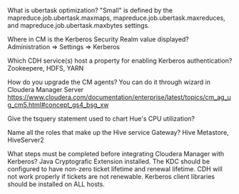 What is ubertask optimization? 
"Small" is defined by the mapreduce.job.ubertask.maxmaps, mapreduce.job.ubertask.maxreduces, and mapreduce.job.ubertask.maxbytes settings.

Where in CM is the Kerberos Security Realm value displayed? 
Administration => Settings => Kerberos

Which CDH service(s) host a property for enabling Kerberos authentication? 
Zookeepere, HDFS, YARN

How do you upgrade the CM agents? 
You can do it through wizard in Cloudera Manager Server https://www.cloudera.com/documentation/enterprise/latest/topics/cm_ag_ug_cm5.html#concept_gs4_bsg_xw

Give the tsquery statement used to chart Hue's CPU utilization? 

Name all the roles that make up the Hive service Gateway? 
Hive Metastore, HiveServer2

What steps must be completed before integrating Cloudera Manager with Kerberos? 
Java Cryptografic Extension installed.
The KDC should be configured to have non-zero ticket lifetime and renewal lifetime. 
CDH will not work properly if tickets are not renewable.
Kerberos client libraries should be installed on ALL hosts.